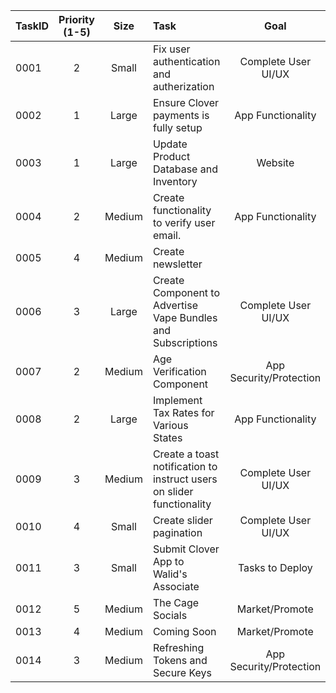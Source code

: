 | TaskID | Priority (1-5) |  Size  | Task                                                                  |          Goal           | Completed  [ X ] |
| ------ | :------------: | :----: | :-------------------------------------------------------------------- | :---------------------: | :--------------: |
| 0001   |       2        | Small  | Fix user authentication and autherization                             |   Complete User UI/UX   |      [ X ]       |
| 0002   |       1        | Large  | Ensure Clover payments is fully setup                                 |    App Functionality    |                  |
| 0003   |       1        | Large  | Update Product Database and Inventory                                 |         Website         |                  |
| 0004   |       2        | Medium | Create functionality to verify user email.                            |    App Functionality    |                  |
| 0005   |       4        | Medium | Create newsletter                                                     |                         |                  |
| 0006   |       3        | Large  | Create Component to Advertise Vape Bundles and Subscriptions          |   Complete User UI/UX   |                  |
| 0007   |       2        | Medium | Age Verification Component                                            | App Security/Protection |      [ X ]       |
| 0008   |       2        | Large  | Implement Tax Rates for Various States                                |    App Functionality    |                  |
| 0009   |       3        | Medium | Create a toast notification to instruct users on slider functionality |   Complete User UI/UX   |      [ X ]       |
| 0010   |       4        | Small  | Create slider pagination                                              |   Complete User UI/UX   |      [ X ]       |
| 0011   |       3        | Small  | Submit Clover App to Walid's Associate                                |     Tasks to Deploy     |                  |
| 0012   |       5        | Medium | The Cage Socials                                                      |     Market/Promote      |                  |
| 0013   |       4        | Medium | Coming Soon                                                           |     Market/Promote      |                  |
| 0014   |       3        | Medium | Refreshing Tokens and Secure Keys                                     | App Security/Protection |                  |
